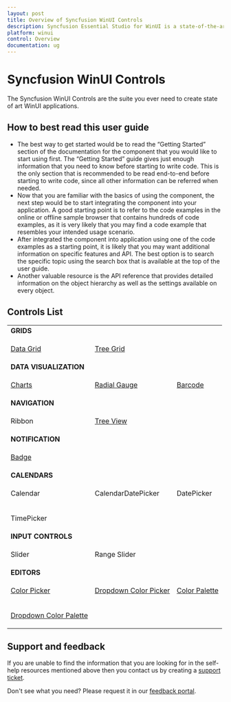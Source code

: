 ```yaml
---
layout: post
title: Overview of Syncfusion WinUI Controls
description: Syncfusion Essential Studio for WinUI is a state-of-the-art WinUI toolkit for developing Windows apps.
platform: winui
control: Overview
documentation: ug
---
```


# Syncfusion WinUI Controls

The Syncfusion WinUI Controls are the suite you ever need to create state of art WinUI applications.

## How to best read this user guide

* The best way to get started would be to read the “Getting Started” section of the documentation for the component that you would like to start using first. The “Getting Started” guide gives just enough information that you need to know before starting to write code. This is the only section that is recommended to be read end-to-end before starting to write code, since all other information can be referred when needed.
* Now that you are familiar with the basics of using the component, the next step would be to start integrating the component into your application. A good starting point is to refer to the code examples in the online or offline sample browser that contains hundreds of code examples, as it is very likely that you may find a code example that resembles your intended usage scenario.
* After integrated the component into application using one of the code examples as a starting point, it is likely that you may want additional information on specific features and API. The best option is to search the specific topic using the search box that is available at the top of the user guide.
* Another valuable resource is the API reference that provides detailed information on the object hierarchy as well as the settings available on every object.

## Controls List

<table>
    <tr>
        <td colspan="3">
            <b>GRIDS</b>
        </td>
    </tr>
    <tr>
        <td>
            <p><a href="https://help.syncfusion.com/winui/datagrid/getting-started">Data Grid</a></p>
        </td>
        <td>
            <p><a href="https://help.syncfusion.com/winui/treegrid/getting-started">Tree Grid</a></p>
        </td>
        <td></td>
    </tr>
    <tr>
        <td colspan="3">
            <b>DATA VISUALIZATION</b>
        </td>
    </tr>
    <tr>
        <td>
            <p><a href="https://help.syncfusion.com/winui/chart/getting-started">Charts</a></p>
        </td>
        <td>
            <p><a href="https://help.syncfusion.com/winui/radial-gauge/getting-started">Radial Gauge</a></p>
        </td>
        <td>
            <p><a href="https://help.syncfusion.com/winui/barcode/getting-started">Barcode</a></p>
        </td>
    </tr>
    <tr>
        <td colspan="3">
            <b>NAVIGATION</b>
        </td>
    </tr>
    <tr>
        <td>
            <p>Ribbon</p>
        </td>
         <td>
            <p><a href="https://help.syncfusion.com/winui/treeview/getting-started">Tree View</a></p>
        </td>
    </tr>    
    <tr>
        <td colspan="3">
            <b>NOTIFICATION</b>
        </td>
    </tr>
    <tr>
        <td>
            <p><a href="https://help.syncfusion.com/winui/badge/getting-started">Badge</a></p>
        </td>
        <td></td>
    </tr>
    <tr>
        <td colspan="3">
            <b>CALENDARS</b>
        </td>
    </tr>
    <tr>
        <td>
            <p>Calendar</p>
        </td>
        <td>
            <p>CalendarDatePicker</p>
        </td>
         <td>
            <p>DatePicker</p>
        </td>
    </tr>
    <tr>
        <td>
            <p>TimePicker</p>
        </td>
        <td></td>
        <td></td>
    </tr>
    <tr>
        <td colspan="3">
            <b>INPUT CONTROLS</b>
        </td>
    </tr>
    <tr>
        <td>
            <p>Slider</p>
        </td>
        <td>
            <p>Range Slider</p>
        </td>
    </tr>
    <tr>
        <td colspan="3">
            <b>EDITORS</b>
        </td>
    </tr>
    <tr>
        <td>
            <p><a href="https://help.syncfusion.com/winui/color-picker/getting-started">Color Picker</a></p>
        </td>
        <td>
            <p><a href="https://help.syncfusion.com/winui/dropdown-color-picker/getting-started">Dropdown Color Picker</a></p>
        </td>
        <td>
            <p><a href="https://help.syncfusion.com/winui/color-palette/getting-started">Color Palette</a></p>
        </td>
    </tr>
    <tr>
        <td>
            <p><a href="https://help.syncfusion.com/winui/dropdown-color-palette/getting-started">Dropdown Color Palette</a></p>
        </td>
        <td></td>
        <td></td>
    </tr>
</table>

## Support and feedback

If you are unable to find the information that you are looking for in the self-help resources mentioned above then you contact us by creating a [support ticket](https://www.syncfusion.com/support/directtrac/incidents).

Don't see what you need? Please request it in our [feedback portal](https://www.syncfusion.com/feedback/winui).